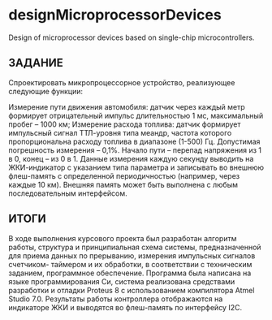 # designMicroprocessorDevices
Design of microprocessor devices based on single-chip microcontrollers.

## ЗАДАНИЕ
Спроектировать микропроцессорное устройство, реализующее следующие функции:

Измерение пути движения автомобиля: датчик через каждый метр формирует отрицательный импульс длительностью 1 мс, максимальный пробег – 1000 км;
Измерение расхода топлива: датчик формирует импульсный сигнал ТТЛ-уровня типа меандр, частота которого пропорциональна расходу топлива в диапазоне (1-500) Гц. Допустимая погрешность измерения – 0,1%.
Начало пути – перепад напряжения из 1 в 0, конец – из 0 в 1. Данные измерения каждую секунду выводить на ЖКИ-индикатор с указанием типа параметра и записывать во внешнюю флеш-память с определенной периодичностью (например, через каждые 10 км). Внешняя память может быть выполнена с любым последовательным интерфейсом. 

## ИТОГИ
В ходе выполнения курсового проекта был разработан алгоритм работы, структура и принципиальная схема системы, предназначенной для приема данных по прерыванию, измерения импульсных сигналов счетчиком- таймером и их обработки, в соответствии с техническим заданием, программное обеспечение. 
Программа была написана на языке программирования Си, система реализована средствами разработки и отладки Proteus 8 с использованием компилятора Atmel Studio 7.0.
Результаты работы контроллера отображаются на индикаторе ЖКИ и выводятся во флеш-память по интерфейсу I2C.
